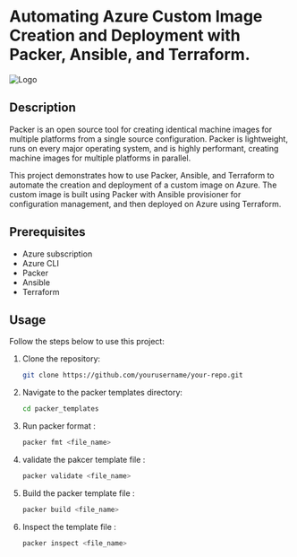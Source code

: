 # Automating Azure Custom Image Creation and Deployment with Packer, Ansible, and Terraform.
![Logo](C:\Users\User\Desktop\téléchargé.png)



## Description

Packer is an open source tool for creating identical machine images for multiple platforms from a single source configuration. Packer is lightweight, runs on every major operating system, and is highly performant, creating machine images for multiple platforms in parallel.

This project demonstrates how to use Packer, Ansible, and Terraform to automate the creation and deployment of a custom image on Azure. The custom image is built using Packer with Ansible provisioner for configuration management, and then deployed on Azure using Terraform.

## Prerequisites

- Azure subscription
- Azure CLI
- Packer
- Ansible
- Terraform

## Usage

Follow the steps below to use this project:

1. Clone the repository:

   ```bash
   git clone https://github.com/yourusername/your-repo.git
2. Navigate to the packer templates directory:

   ```bash
   cd packer_templates
3. Run packer format :

   ```bash
   packer fmt <file_name>
4. validate the pakcer template file :

   ```bash
   packer validate <file_name>
5. Build the packer template file :

   ```bash
   packer build <file_name>
5. Inspect the template file :

   ```bash
   packer inspect <file_name> 
 
